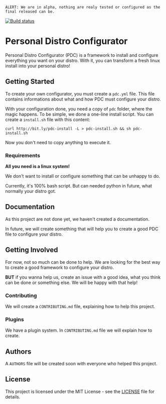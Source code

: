 `ALERT: We are in alpha, nothing are realy tested or configured as the final released can be.`

[![Build status][travis-image]][travis-url]

[travis-image]: https://travis-ci.org/personal-distro-configurator/personal-distro-configurator.svg?branch=master
[travis-url]: https://travis-ci.org/personal-distro-configurator/personal-distro-configurator

# Personal Distro Configurator

Personal Distro Configurator (PDC) is a framework to install and configure everything you want on your distro. With it, you can transform a fresh linux install into your personal distro!


## Getting Started

To create your own configurator, you must create a `pdc.yml` file. This file contains informations about what and how PDC must configure your distro.

With your configuration done, you need a copy of `pdc` folder, where the magic happens.
To be simple, we done a one-line install script. You can create a `install.sh` file with this content:

    curl http://bit.ly/pdc-install -L > pdc-install.sh && sh pdc-install.sh

Now you don't need to copy anything to execute it.

### Requirements

**All you need is a linux system!**

We don't want to install or configure something that can be unhappy to do.

Currently, it's 100% bash script. But can needed python in future, what normally your distro got.


## Documentation

As this project are not done yet, we haven't created a documentation.

In future, we will create something that will help you to create a good PDC file
to configure your distro.


## Getting Involved

For now, not so much can be done to help. We are looking for the best
way to create a good framework to configure your distro.

**BUT** if you wanna help us, create an issue with a good idea, what you think can be done or something else.
We will be happy with that help!

### Contributing

We will create a `CONTRIBUTING.md` file, explaining how to help this project.

### Plugins

We have a plugin system. In `CONTRIBUTING.md` file we will explain how to create.


## Authors

A `AUTHORS` file will be created soon with everyone who helped this project.


## License

This project is licensed under the MIT License - see the [LICENSE](LICENSE) file for details.
